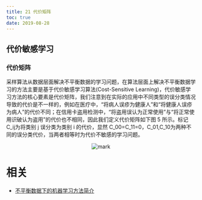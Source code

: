 ```yaml
---
title: 21 代价矩阵
toc: true
date: 2019-08-28
---
```


## 代价敏感学习

### 代价矩阵

采样算法从数据层面解决不平衡数据的学习问题，在算法层面上解决不平衡数据学习的方法主要是基于代价敏感学习算法(Cost-Sensitive Learning)，代价敏感学习方法的核心要素是代价矩阵，我们注意到在实际的应用中不同类型的误分类情况导致的代价是不一样的，例如在医疗中，“将病人误疹为健康人”和“将健康人误疹为病人”的代价不同；在信用卡盗用检测中，“将盗用误认为正常使用”与“将正常使用识破认为盗用”的代价也不相同，因此我们定义代价矩阵如下图 5 所示。标记 C_ij为将类别 j 误分类为类别 i 的代价，显然 C_00=C_11=0，C_01,C_10为两种不同的误分类代价，当两者相等时为代价不敏感的学习问题。


<center>

![mark](http://images.iterate.site/blog/image/20190828/M4KLUyerS88M.png?imageslim)

</center>






# 相关

- [不平衡数据下的机器学习方法简介](http://baogege.info/2015/11/16/learning-from-imbalanced-data/)
